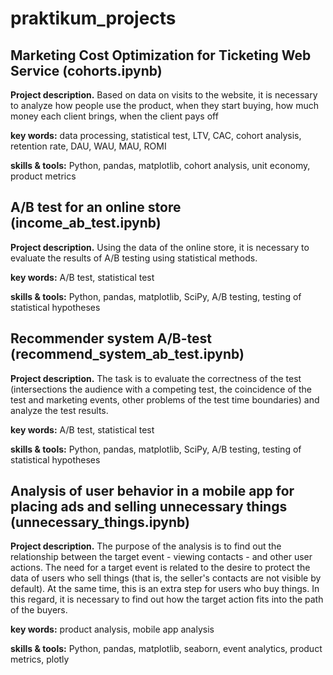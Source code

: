 # praktikum_projects

## Marketing Cost Optimization for Ticketing Web Service (cohorts.ipynb)
**Project description.** Based on data on visits to the website, it is necessary to analyze how people use the product, when they start buying, how much money each client brings, when the client pays off

**key words:** data processing, statistical test, LTV, CAC, cohort analysis, retention rate, DAU, WAU, MAU, ROMI

**skills & tools:** Python, pandas, matplotlib, cohort analysis, unit economy, product metrics

## A/B test for an online store (income_ab_test.ipynb)
**Project description.** Using the data of the online store, it is necessary to evaluate the results of A/B testing using statistical methods.

**key words:** A/B test, statistical test

**skills & tools:**  Python, pandas, matplotlib, SciPy, A/B testing, testing of statistical hypotheses

## Recommender system A/B-test (recommend_system_ab_test.ipynb)
**Project description.** The task is to evaluate the correctness of the test (intersections the audience with a competing test, the coincidence of the test and marketing events, other problems of the test time boundaries) and analyze the test results.

**key words:** A/B test, statistical test

**skills & tools:**  Python, pandas, matplotlib, SciPy, A/B testing, testing of statistical hypotheses

## Analysis of user behavior in a mobile app for placing ads and selling unnecessary things (unnecessary_things.ipynb)
**Project description.** The purpose of the analysis is to find out the relationship between the target event - viewing contacts - and other user actions. The need for a target event is related to the desire to protect the data of users who sell things (that is, the seller's contacts are not visible by default). At the same time, this is an extra step for users who buy things. In this regard, it is necessary to find out how the target action fits into the path of the buyers.

**key words:** product analysis, mobile app analysis

**skills & tools:** Python, pandas, matplotlib, seaborn, event analytics, product metrics, plotly
